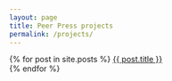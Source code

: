 ```yaml
---
layout: page
title: Peer Press projects
permalink: /projects/
---
```


<div id="col">
{% for post in site.posts %}
  <a href="{{ post.url | prepend: site.baseurl }}">{{ post.title }}</a><br>
{% endfor %}
</div>


